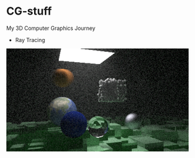 # CG-stuff
My 3D Computer Graphics Journey

- Ray Tracing
<img src="/ray_tracing.png" alt="rt" width="480">
